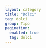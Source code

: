 ```yaml
---
layout: category
title: "Dolci"
tag: dolci
group: Tipo
pagination:
  enabled: true
  tag: dolci
---
```


